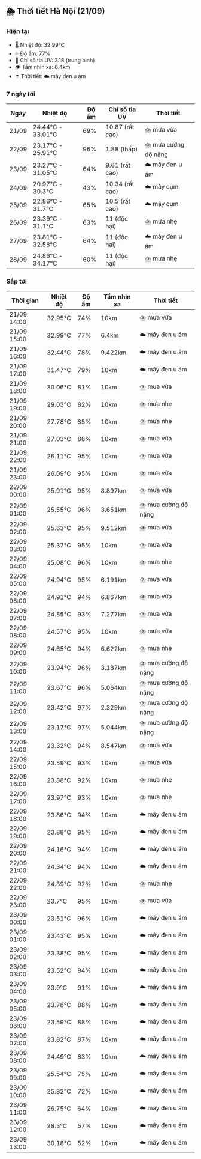 ## 🌦️ Thời tiết Hà Nội (21/09)

### Hiện tại

- 🌡️ Nhiệt độ: 32.99℃
- 💦 Độ ẩm: 77%
- 🌟 Chỉ số tia UV: 3.18 (trung bình)
- 👁️ Tầm nhìn xa: 6.4km
- ☂️ Thời tiết: ☁️ mây đen u ám

### 7 ngày tới

| Ngày | Nhiệt độ | Độ ẩm | Chỉ số tia UV | Thời tiết |
| --- | --- | --- | --- | --- |
| 21/09 | 24.44℃ - 33.01℃ | 69% | 10.87 (rất cao) | ⛈️ mưa vừa |
| 22/09 | 23.17℃ - 25.91℃ | 96% | 1.88 (thấp) | ⛈️ mưa cường độ nặng |
| 23/09 | 23.27℃ - 31.05℃ | 64% | 9.61 (rất cao) | ☁️ mây đen u ám |
| 24/09 | 20.97℃ - 30.3℃ | 43% | 10.34 (rất cao) | ☁️ mây cụm |
| 25/09 | 22.86℃ - 31.7℃ | 65% | 10.5 (rất cao) | ☁️ mây cụm |
| 26/09 | 23.39℃ - 31.1℃ | 63% | 11 (độc hại) | ⛈️ mưa nhẹ |
| 27/09 | 23.81℃ - 32.58℃ | 64% | 11 (độc hại) | ☁️ mây đen u ám |
| 28/09 | 24.86℃ - 34.17℃ | 60% | 11 (độc hại) | ⛈️ mưa nhẹ |

### Sắp tới

| Thời gian | Nhiệt độ | Độ ẩm | Tầm nhìn xa | Thời tiết |
| --- | --- | --- | --- | --- |
| 21/09 14:00 | 32.95℃ | 74% | 10km | ⛈️ mưa vừa |
| 21/09 15:00 | 32.99℃ | 77% | 6.4km | ☁️ mây đen u ám |
| 21/09 16:00 | 32.44℃ | 78% | 9.422km | ☁️ mây đen u ám |
| 21/09 17:00 | 31.47℃ | 79% | 10km | ☁️ mây đen u ám |
| 21/09 18:00 | 30.06℃ | 81% | 10km | ⛈️ mưa vừa |
| 21/09 19:00 | 29.03℃ | 82% | 10km | ⛈️ mưa nhẹ |
| 21/09 20:00 | 27.78℃ | 85% | 10km | ⛈️ mưa nhẹ |
| 21/09 21:00 | 27.03℃ | 88% | 10km | ⛈️ mưa vừa |
| 21/09 22:00 | 26.11℃ | 95% | 10km | ⛈️ mưa vừa |
| 21/09 23:00 | 26.09℃ | 95% | 10km | ⛈️ mưa vừa |
| 22/09 00:00 | 25.91℃ | 95% | 8.897km | ⛈️ mưa vừa |
| 22/09 01:00 | 25.55℃ | 96% | 3.651km | ⛈️ mưa cường độ nặng |
| 22/09 02:00 | 25.63℃ | 95% | 9.512km | ⛈️ mưa vừa |
| 22/09 03:00 | 25.37℃ | 95% | 10km | ⛈️ mưa vừa |
| 22/09 04:00 | 25.08℃ | 96% | 10km | ⛈️ mưa nhẹ |
| 22/09 05:00 | 24.94℃ | 95% | 6.191km | ⛈️ mưa vừa |
| 22/09 06:00 | 24.91℃ | 94% | 6.867km | ⛈️ mưa vừa |
| 22/09 07:00 | 24.85℃ | 93% | 7.277km | ⛈️ mưa vừa |
| 22/09 08:00 | 24.57℃ | 95% | 10km | ⛈️ mưa vừa |
| 22/09 09:00 | 24.65℃ | 94% | 6.622km | ⛈️ mưa nhẹ |
| 22/09 10:00 | 23.94℃ | 96% | 3.187km | ⛈️ mưa cường độ nặng |
| 22/09 11:00 | 23.67℃ | 96% | 5.064km | ⛈️ mưa cường độ nặng |
| 22/09 12:00 | 23.42℃ | 97% | 2.329km | ⛈️ mưa cường độ nặng |
| 22/09 13:00 | 23.17℃ | 97% | 5.044km | ⛈️ mưa cường độ nặng |
| 22/09 14:00 | 23.32℃ | 94% | 8.547km | ⛈️ mưa vừa |
| 22/09 15:00 | 23.59℃ | 93% | 10km | ⛈️ mưa vừa |
| 22/09 16:00 | 23.88℃ | 92% | 10km | ⛈️ mưa nhẹ |
| 22/09 17:00 | 23.97℃ | 93% | 10km | ⛈️ mưa nhẹ |
| 22/09 18:00 | 23.86℃ | 94% | 10km | ☁️ mây đen u ám |
| 22/09 19:00 | 23.88℃ | 95% | 10km | ☁️ mây đen u ám |
| 22/09 20:00 | 24.16℃ | 94% | 10km | ☁️ mây đen u ám |
| 22/09 21:00 | 24.34℃ | 94% | 10km | ☁️ mây đen u ám |
| 22/09 22:00 | 24.39℃ | 92% | 10km | ⛈️ mưa nhẹ |
| 22/09 23:00 | 23.7℃ | 95% | 10km | ⛈️ mưa vừa |
| 23/09 00:00 | 23.51℃ | 96% | 10km | ☁️ mây đen u ám |
| 23/09 01:00 | 23.43℃ | 95% | 10km | ☁️ mây đen u ám |
| 23/09 02:00 | 23.38℃ | 95% | 10km | ☁️ mây đen u ám |
| 23/09 03:00 | 23.52℃ | 94% | 10km | ☁️ mây đen u ám |
| 23/09 04:00 | 23.9℃ | 91% | 10km | ☁️ mây đen u ám |
| 23/09 05:00 | 23.78℃ | 88% | 10km | ☁️ mây đen u ám |
| 23/09 06:00 | 23.59℃ | 88% | 10km | ☁️ mây đen u ám |
| 23/09 07:00 | 23.82℃ | 87% | 10km | ☁️ mây đen u ám |
| 23/09 08:00 | 24.49℃ | 83% | 10km | ☁️ mây đen u ám |
| 23/09 09:00 | 25.54℃ | 75% | 10km | ☁️ mây đen u ám |
| 23/09 10:00 | 25.82℃ | 72% | 10km | ☁️ mây đen u ám |
| 23/09 11:00 | 26.75℃ | 64% | 10km | ☁️ mây đen u ám |
| 23/09 12:00 | 28.3℃ | 57% | 10km | ☁️ mây đen u ám |
| 23/09 13:00 | 30.18℃ | 52% | 10km | ☁️ mây đen u ám |
